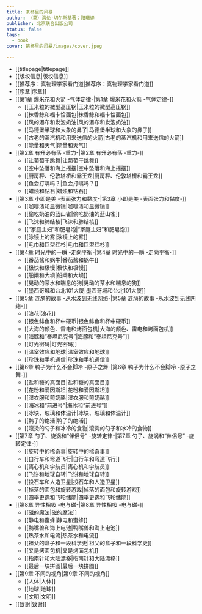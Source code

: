 ```yaml
---
title: 茶杯里的风暴
author: （英）海伦·切尔斯基著；阳曦译
publisher: 北京联合出版公司
status: false
tags:
  - book
cover: 茶杯里的风暴/images/cover.jpeg

---
```

- [[titlepage|titlepage]]
- [[版权信息|版权信息]]
- [[推荐序：真物理学家看门道|推荐序：真物理学家看门道]]
- [[序章|序章]]
- [[第1章 爆米花和火箭 -气体定律-|第1章 爆米花和火箭 -气体定律-]]
	- [[玉米粒的微型高压锅|玉米粒的微型高压锅]]
	- [[抹香鲸和福卡恰面包|抹香鲸和福卡恰面包]]
	- [[风的瀑布和发泡奶油|风的瀑布和发泡奶油]]
	- [[马德堡半球和大象的鼻子|马德堡半球和大象的鼻子]]
	- [[古老的蒸汽机和用来送信的火箭|古老的蒸汽机和用来送信的火箭]]
	- [[能量和天气|能量和天气]]
- [[第2章 有升必有落 -重力-|第2章 有升必有落 -重力-]]
	- [[让葡萄干跳舞|让葡萄干跳舞]]
	- [[空中坠落和海上摇摆|空中坠落和海上摇摆]]
	- [[厨房秤、伦敦塔桥和霸王龙|厨房秤、伦敦塔桥和霸王龙]]
	- [[鱼会打嗝吗？|鱼会打嗝吗？]]
	- [[蜡烛和钻石|蜡烛和钻石]]
- [[第3章 小即是美 -表面张力和黏度-|第3章 小即是美 -表面张力和黏度-]]
	- [[咖啡渍和显微镜|咖啡渍和显微镜]]
	- [[偷吃奶油的蓝山雀|偷吃奶油的蓝山雀]]
	- [[飞沫和肺结核|飞沫和肺结核]]
	- [[“家庭主妇”和肥皂泡|“家庭主妇”和肥皂泡]]
	- [[泳镜上的雾|泳镜上的雾]]
	- [[毛巾和巨型红杉|毛巾和巨型红杉]]
- [[第4章 时光中的一瞬 -走向平衡-|第4章 时光中的一瞬 -走向平衡-]]
	- [[番茄酱和蜗牛|番茄酱和蜗牛]]
	- [[极快和极慢|极快和极慢]]
	- [[船闸和大坝|船闸和大坝]]
	- [[晃动的茶水和喘息的狗|晃动的茶水和喘息的狗]]
	- [[墨西哥城和台北101大厦|墨西哥城和台北101大厦]]
- [[第5章 涟漪的故事 -从水波到无线网络-|第5章 涟漪的故事 -从水波到无线网络-]]
	- [[浪花|浪花]]
	- [[银色鲱鱼和杯中硬币|银色鲱鱼和杯中硬币]]
	- [[大海的颜色、雷电和烤面包机|大海的颜色、雷电和烤面包机]]
	- [[海豚和“泰坦尼克号”|海豚和“泰坦尼克号”]]
	- [[灯光密码|灯光密码]]
	- [[温室效应和地球|温室效应和地球]]
	- [[珍珠和手机通信|珍珠和手机通信]]
- [[第6章 鸭子为什么不会脚冷 -原子之舞-|第6章 鸭子为什么不会脚冷 -原子之舞-]]
	- [[盐和糖的真面目|盐和糖的真面目]]
	- [[花粉和爱因斯坦|花粉和爱因斯坦]]
	- [[湿衣服和煎奶酪|湿衣服和煎奶酪]]
	- [[海冰和“前进号”|海冰和“前进号”]]
	- [[冰块、玻璃和体温计|冰块、玻璃和体温计]]
	- [[鸭子的绝活|鸭子的绝活]]
	- [[滚烫的勺子和冰冷的食物|滚烫的勺子和冰冷的食物]]
- [[第7章 勺子、旋涡和“伴侣号” -旋转定律-|第7章 勺子、旋涡和“伴侣号” -旋转定律-]]
	- [[旋转中的稀奇事|旋转中的稀奇事]]
	- [[自行车和弯道飞行|自行车和弯道飞行]]
	- [[离心机和宇航员|离心机和宇航员]]
	- [[飞饼和地球自转|飞饼和地球自转]]
	- [[投石车和人造卫星|投石车和人造卫星]]
	- [[掉落的面包和旋转游戏|掉落的面包和旋转游戏]]
	- [[四季更迭和飞轮储能|四季更迭和飞轮储能]]
- [[第8章 异性相吸 -电与磁-|第8章 异性相吸 -电与磁-]]
	- [[磁的魔法|磁的魔法]]
	- [[静电和蜜蜂|静电和蜜蜂]]
	- [[鸭嘴兽和海上电池|鸭嘴兽和海上电池]]
	- [[热茶水和电流|热茶水和电流]]
	- [[祖父的盒子和一段科学史|祖父的盒子和一段科学史]]
	- [[又是烤面包机|又是烤面包机]]
	- [[指南针和大陆漂移|指南针和大陆漂移]]
	- [[最后一块拼图|最后一块拼图]]
- [[第9章 不同的视角|第9章 不同的视角]]
	- [[人体|人体]]
	- [[地球|地球]]
	- [[文明|文明]]
- [[致谢|致谢]]
